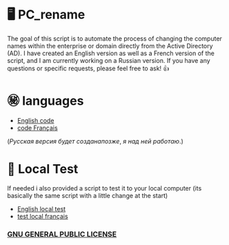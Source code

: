 # 🖥️ PC_rename

The goal of this script is to automate the process of changing the computer names within the enterprise or domain directly from the Active Directory (AD). I have created an English version as well as a French version of the script, and I am currently working on a Russian version. If you have any questions or specific requests, please feel free to ask!  👍
# ㊙️ languages 
* [English code](https://github.com/Narco360/PC_rename/blob/main/code/en/Version/1.1.ps1)
* [code Français](https://github.com/Narco360/PC_rename/blob/main/code/fr/Version/1.1.ps1)

($Русская$ $версия$ $будет$ $создана позже,$ $я$ $над$ $ней$ $работаю.$)
# 🧪 Local Test
If needed i also provided a script to test it to your local computer (its basically the same script with a little change at the start)
* [English local test](https://github.com/Narco360/PC_rename/blob/main/code/en/LocalRename.ps1)
* [test local français](https://github.com/Narco360/PC_rename/blob/main/code/fr/LocalRename.ps1)

### [GNU GENERAL PUBLIC LICENSE](https://github.com/Narco360/PC_rename/blob/main/LICENSE)
